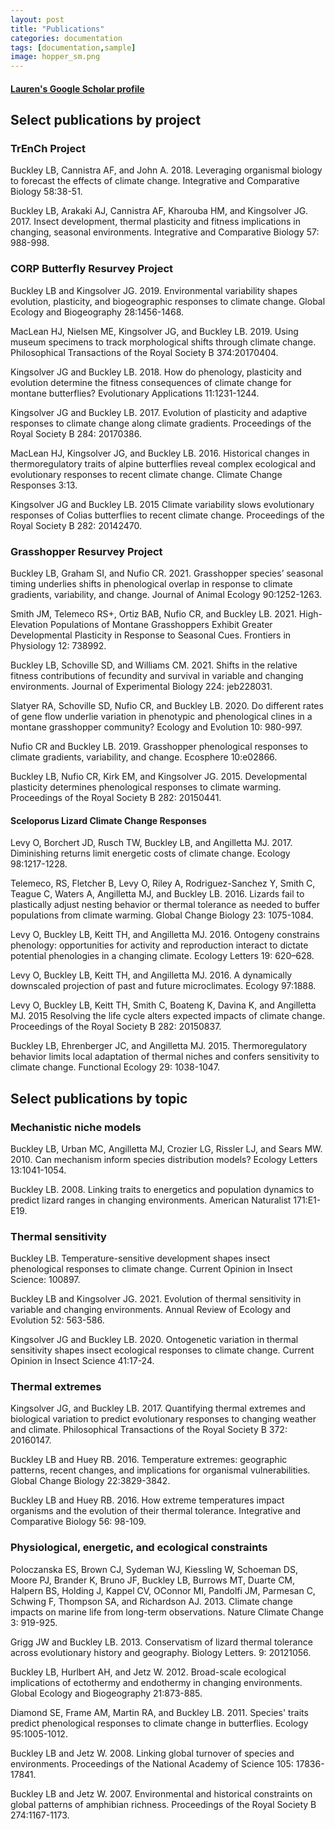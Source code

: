 ```yaml
---
layout: post
title: "Publications"
categories: documentation
tags: [documentation,sample]
image: hopper_sm.png
---
```


#### [Lauren's Google Scholar profile](https://scholar.google.com/citations?user=Iik-8q8AAAAJ)

## Select publications by project
### TrEnCh Project
Buckley LB, Cannistra AF, and John A. 2018. Leveraging organismal biology to forecast the effects of climate change. Integrative and Comparative Biology 58:38-51. 

Buckley LB, Arakaki AJ, Cannistra AF, Kharouba HM, and Kingsolver JG. 2017. Insect development, thermal plasticity and fitness implications in changing, seasonal environments. Integrative and Comparative Biology 57: 988-998.

### CORP Butterfly Resurvey Project
Buckley LB and Kingsolver JG. 2019. Environmental variability shapes evolution, plasticity, and biogeographic responses to climate change. Global Ecology and Biogeography 28:1456-1468.

MacLean HJ, Nielsen ME, Kingsolver JG, and Buckley LB. 2019. Using museum specimens to track morphological shifts through climate change. Philosophical Transactions of the Royal Society B 374:20170404.

Kingsolver JG and Buckley LB. 2018.  How do phenology, plasticity and evolution determine the fitness consequences of climate change for montane butterflies? Evolutionary Applications 11:1231-1244.

Kingsolver JG and Buckley LB. 2017. Evolution of plasticity and adaptive responses to climate change along climate gradients. Proceedings of the Royal Society B 284: 20170386.

MacLean HJ, Kingsolver JG, and Buckley LB. 2016. Historical changes in thermoregulatory traits of alpine butterflies reveal complex ecological and evolutionary responses to recent climate change. Climate Change Responses 3:13.

Kingsolver JG and Buckley LB. 2015 Climate variability slows evolutionary responses of Colias butterflies to recent climate change. Proceedings of the Royal Society B 282: 20142470.

### Grasshopper Resurvey Project
Buckley LB, Graham SI, and Nufio CR. 2021. Grasshopper species’ seasonal timing underlies shifts in phenological overlap in response to climate gradients, variability, and change. Journal of Animal Ecology 90:1252-1263.

Smith JM, Telemeco RS+, Ortiz BAB, Nufio CR, and Buckley LB.  2021. High-Elevation Populations of Montane Grasshoppers Exhibit Greater Developmental Plasticity in Response to Seasonal Cues. Frontiers in Physiology 12: 738992.

Buckley LB, Schoville SD, and Williams CM. 2021. Shifts in the relative fitness contributions of fecundity and survival in variable and changing environments. Journal of Experimental Biology 224:  jeb228031.

Slatyer RA, Schoville SD, Nufio CR, and Buckley LB. 2020. Do different rates of gene flow underlie variation in phenotypic and phenological clines in a montane grasshopper community? Ecology and Evolution 10: 980-997.

Nufio CR and Buckley LB. 2019. Grasshopper phenological responses to climate gradients, variability, and change. Ecosphere 10:e02866.

Buckley LB, Nufio CR, Kirk EM, and Kingsolver JG. 2015. Developmental plasticity determines phenological responses to climate warming. Proceedings of the Royal Society B 282: 20150441.

#### Sceloporus Lizard Climate Change Responses
Levy O, Borchert JD, Rusch TW, Buckley LB, and Angilletta MJ. 2017. Diminishing returns limit energetic costs of climate change. Ecology 98:1217-1228. 

Telemeco, RS, Fletcher B, Levy O, Riley A, Rodriguez-Sanchez Y, Smith C, Teague C, Waters A, Angilletta MJ, and Buckley LB. 2016. Lizards fail to plastically adjust nesting behavior or thermal tolerance as needed to buffer populations from climate warming. Global Change Biology 23: 1075-1084.

Levy O, Buckley LB, Keitt TH, and Angilletta MJ. 2016. Ontogeny constrains phenology: opportunities for activity and reproduction interact to dictate potential phenologies in a changing climate. Ecology Letters 19: 620–628.

Levy O, Buckley LB, Keitt TH, and Angilletta MJ. 2016. A dynamically downscaled projection of past and future microclimates. Ecology 97:1888.

Levy O, Buckley LB, Keitt TH, Smith C, Boateng K, Davina K, and Angilletta MJ. 2015 Resolving the life cycle alters expected impacts of climate change. Proceedings of the Royal Society B 282: 20150837.

Buckley LB, Ehrenberger JC, and Angilletta MJ. 2015. Thermoregulatory behavior limits local adaptation of thermal niches and confers sensitivity to climate change. Functional Ecology 29: 1038-1047.

## Select publications by topic
### Mechanistic niche models
Buckley LB, Urban MC, Angilletta MJ, Crozier LG, Rissler LJ, and Sears MW. 2010. Can mechanism inform species distribution models? Ecology Letters 13:1041-1054. 

Buckley LB. 2008. Linking traits to energetics and population dynamics to predict lizard ranges in changing environments. American Naturalist 171:E1-E19.

### Thermal sensitivity
Buckley LB. Temperature-sensitive development shapes insect phenological responses to climate change. Current Opinion in Insect Science: 100897.

Buckley LB and Kingsolver JG. 2021. Evolution of thermal sensitivity in variable and changing environments. Annual Review of Ecology and Evolution 52: 563-586.

Kingsolver JG and Buckley LB. 2020. Ontogenetic variation in thermal sensitivity shapes insect ecological responses to climate change. Current Opinion in Insect Science 41:17-24.

### Thermal extremes
Kingsolver JG, and Buckley LB. 2017. Quantifying thermal extremes and biological variation to predict evolutionary responses to changing weather and climate. Philosophical Transactions of the Royal Society B 372: 20160147. 

Buckley LB and Huey RB. 2016. Temperature extremes: geographic patterns, recent changes, and implications for organismal vulnerabilities. Global Change Biology 22:3829-3842.

Buckley LB and Huey RB. 2016. How extreme temperatures impact organisms and the evolution of their thermal tolerance. Integrative and Comparative Biology 56: 98-109. 

### Physiological, energetic, and ecological constraints
Poloczanska ES, Brown CJ, Sydeman WJ, Kiessling W, Schoeman DS, Moore PJ, Brander K, Bruno JF, Buckley LB, Burrows MT, Duarte CM, Halpern BS, Holding J, Kappel CV, OConnor MI, Pandolfi JM, Parmesan C, Schwing F, Thompson SA, and Richardson AJ. 2013. Climate change impacts on marine life from long-term observations. Nature Climate Change 3: 919-925. 

Grigg JW and Buckley LB. 2013. Conservatism of lizard thermal tolerance across evolutionary history and geography. Biology Letters. 9: 20121056.

Buckley LB, Hurlbert AH, and Jetz W. 2012. Broad-scale ecological implications of ectothermy and endothermy in changing environments. Global Ecology and Biogeography 21:873-885.

Diamond SE, Frame AM, Martin RA, and Buckley LB. 2011. Species' traits predict phenological responses to climate change in butterflies. Ecology 95:1005-1012. 

Buckley LB and Jetz W. 2008. Linking global turnover of species and environments. Proceedings of the National Academy of Science 105: 17836-17841.

Buckley LB and Jetz W. 2007. Environmental and historical constraints on global patterns of amphibian richness. Proceedings of the Royal Society B 274:1167-1173. 